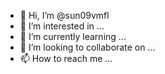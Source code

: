 - 👋 Hi, I’m @sun09vmfl
- 👀 I’m interested in ...
- 🌱 I’m currently learning ...
- 💞️ I’m looking to collaborate on ...
- 📫 How to reach me ...

<!---
sun09vmfl/sun09vmfl is a ✨ special ✨ repository because its `README.md` (this file) appears on your GitHub profile.
You can click the Preview link to take a look at your changes.
--->
